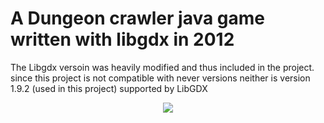 # A Dungeon crawler java game written with libgdx in 2012
The Libgdx versoin was heavily modified and thus included in the project.
since this project is not compatible with never versions neither is version 1.9.2 (used in this project) supported by LibGDX

<p align="center">
  <img src="https://raw.githubusercontent.com/GabrielJadderson/Nightplanet-Game/master/preview.gif"/>
</p>

